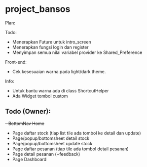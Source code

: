 # project_bansos

Plan:

Todo:

- Menerapkan Future untuk intro_screen
- Menerapkan fungsi login dan register
- Menyimpan semua nilai variabel provider ke Shared_Preference

Front-end:

- Cek kesesuaian warna pada light/dark theme.

Info:

- Untuk bantu warna ada di class ShortcutHelper
- Ada Widget tombol custom

## Todo (Owner):

~~- BottomNav Home~~

- Page daftar stock (tiap list tile ada tombol ke detail dan update)
- Page/popup/bottomsheet detail stock
- Page/popup/bottomsheet update stock
- Page daftar pesanan (tiap tile ada tombol detail pesanan)
- Page detail pesanan (+feedback)
- Page Dashboard
